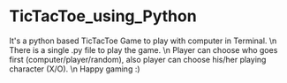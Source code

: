 # TicTacToe_using_Python

It's a python based TicTacToe Game to play with computer in Terminal. \n
There is a single .py file to play the game. \n
Player can choose who goes first (computer/player/random), also player can choose his/her playing character (X/O). \n
Happy gaming :)
